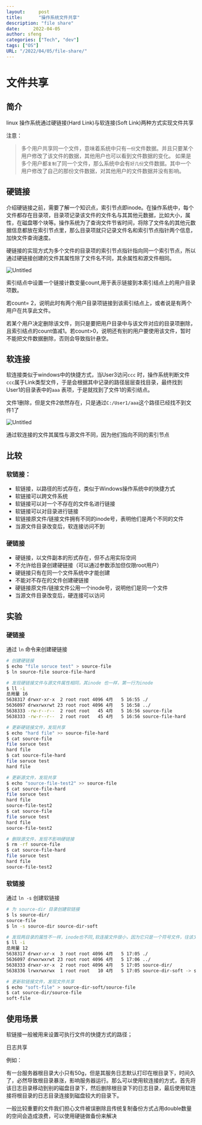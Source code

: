 ```yaml
---
layout:     post
title:      "操作系统文件共享"
description: "file share"
date:     2022-04-05
author: sfeng
categories: ["Tech", "dev"]
tags: ["OS"]
URL: "/2022/04/05/file-share/"
---
```

# 文件共享

## 简介

linux 操作系统通过硬链接(Hard Link)与软连接(Soft Link)两种方式实现文件共享

注意：

> 多个用户共享同一个文件，意味着系统中只有`一份`文件数据。并且只要某个用户修改了该文件的数据，其他用户也可以看到文件数据的变化。                                                                            如果是多个用户都`复制`了同一个文件，那么系统中会有`好几份`文件数据。其中一个用户修改了自己的那份文件数据，对其他用户的文件数据并没有影响。
> 

## 硬链接

介绍硬链接之前，需要了解一个知识点，索引节点即inode。在操作系统中，每个文件都存在目录项，目录项记录该文件的文件名与其其他元数据，比如大小，属性，在磁盘哪个块等。操作系统为了查询文件节省时间，将除了文件名的其他元数据信息都放在索引节点里，那么目录项就只记录文件名和索引节点指针两个信息，加快文件查询速度。

硬链接的实现方式为多个文件的目录项的索引节点指针指向同一个索引节点，所以通过硬链接创建的文件其属性除了文件名不同，其余属性和源文件相同。

![Untitled](https://s3-us-west-2.amazonaws.com/secure.notion-static.com/1de35d68-7484-470e-a14e-c5fa35c12c2d/Untitled.png)

索引结点中设置一个链接计数变量count,用于表示链接到本索引结点上的用户目录项数。

若count= 2，说明此时有两个用户目录项链接到该索引结点上，或者说是有两个用户在共享此文件。

若某个用户决定删除该文件，则只是要把用户目录中与该文件对应的目录项删除，且索引结点的count值减1。若count>0，说明还有别的用户要使用该文件，暂时不能把文件数据删除，否则会导致指针悬空。

## 软连接

软连接类似于windows中的快捷方式，当User3访问`ccc` 时，操作系统判断文件`ccc`属于Link类型文件，于是会根据其中记录的路径层层查找目录，最终找到User1的目录表中的`aaa` 表项，于是就找到了文件1的索引结点。

文件1删除，但是文件2依然存在，只是通过`C:/User1/aaa`这个路径已经找不到文件1了

![Untitled](https://s3-us-west-2.amazonaws.com/secure.notion-static.com/a85147ef-d619-4087-9c76-d62c05d8abcf/Untitled.png)

通过软连接的文件其属性与源文件不同，因为他们指向不同的索引节点

## 比较

### 软链接：

- 软链接，以路径的形式存在，类似于Windows操作系统中的快捷方式
- 软链接可以跨文件系统
- 软链接可以对一个不存在的文件名进行链接
- 软链接可以对目录进行链接
- 软链接原文件/链接文件拥有不同的inode号，表明他们是两个不同的文件
- 当源文件目录改变后，软连接访问不到

### 硬链接

- 硬链接，以文件副本的形式存在，但不占用实际空间
- 不允许给目录创建硬链接（可以通过参数添加但仅限root用户）
- 硬链接只有在同一个文件系统中才能创建
- 不能对不存在的文件创建硬链接
- 硬链接原文件/链接文件公用一个inode号，说明他们是同一个文件
- 当源文件目录改变后，硬连接可以访问

## 实验

### 硬链接

通过 `ln` 命令来创建硬链接

```bash
# 创建硬链接
$ echo "file soruce test" > source-file
$ ln source-file source-file-hard

# 发现硬链接文件与源文件属性相同，其inode 也一样，第一行为inode
$ ll -i 
总用量 16
5638317 drwxr-xr-x  2 root root 4096 4月   5 16:55 ./
5636097 drwxrwxrwt 23 root root 4096 4月   5 16:58 ../
5638333 -rw-r--r--  2 root root   45 4月   5 16:56 source-file
5638333 -rw-r--r--  2 root root   45 4月   5 16:56 source-file-hard

# 更新硬链接文件，发现共享
$ echo "hard file" >> source-file-hard 
$ cat source-file
file soruce test
hard file
$ cat source-file-hard 
file soruce test
hard file

# 更新源文件，发现共享
$ echo "source-file-test2" >> source-file
$ cat source-file-hard 
file soruce test
hard file
source-file-test2
$ cat source-file
file soruce test
hard file
source-file-test2

# 删除源文件，发现不影响硬链接
$ rm -rf source-file
$ cat source-file-hard 
file soruce test
hard file
source-file-test2
```

### 软链接

通过 `ln -s` 创建软链接

```bash
# 为 source-dir 目录创建软链接
$ ls source-dir/
source-file
$ ln -s source-dir source-dir-soft

# 发现两目录的属性不一样，inode也不同,软连接文件很小，因为它只是一个符号文件，往该文件写入类容，都会存入源文件。
$ ll -i
总用量 12
5638317 drwxr-xr-x  3 root root 4096 4月   5 17:05 ./
5636097 drwxrwxrwt 23 root root 4096 4月   5 17:06 ../
5638333 drwxr-xr-x  2 root root 4096 4月   5 17:05 source-dir/
5638336 lrwxrwxrwx  1 root root   10 4月   5 17:05 source-dir-soft -> source-dir/

# 更新软链接文件，发现文件共享
$ echo "soft-file" > source-dir-soft/source-file 
$ cat source-dir/source-file 
soft-file
```

## 使用场景

软链接一般被用来设置可执行文件的快捷方式的路径；

日志共享

例如：

有一台服务器根目录大小只有50g，但是其服务日志默认打印在根目录下，时间久了，必然导致根目录暴涨，影响服务器运行。那么可以使用软连接的方式，首先将该日志目录移动到别的磁盘目录下，然后删除根目录下的日志目录，最后使用软连接将根目录的日志目录连接到磁盘较大的目录下。

一般比较重要的文件我们担心文件被误删除且传统复制备份方式占用double数量的空间会造成浪费，可以使用硬链做备份来解决